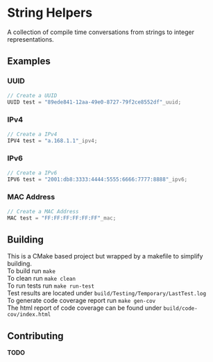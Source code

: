 # String Helpers
A collection of compile time conversations from strings to integer
representations.
## Examples
### UUID
```cpp
// Create a UUID
UUID test = "89ede841-12aa-49e0-8727-79f2ce8552df"_uuid;
```
### IPv4
```cpp
// Create a IPv4
IPV4 test = "a.168.1.1"_ipv4;
```
### IPv6
```cpp
// Create a IPv6
IPV6 test = "2001:db8:3333:4444:5555:6666:7777:8888"_ipv6;
```
### MAC Address
```cpp
// Create a MAC Address
MAC test = "FF:FF:FF:FF:FF:FF"_mac;
```

## Building
This is a CMake based project but wrapped by a makefile to simplify building.  
To build run `make`  
To clean run `make clean`  
To run tests run `make run-test`  
Test results are located under `build/Testing/Temporary/LastTest.log`  
To generate code coverage report run `make gen-cov`  
The html report of code coverage can be found under `build/code-cov/index.html`

## Contributing
**TODO**

